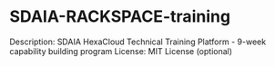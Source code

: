 # SDAIA-RACKSPACE-training
Description: SDAIA HexaCloud Technical Training Platform - 9-week capability building program  License: MIT License (optional)
